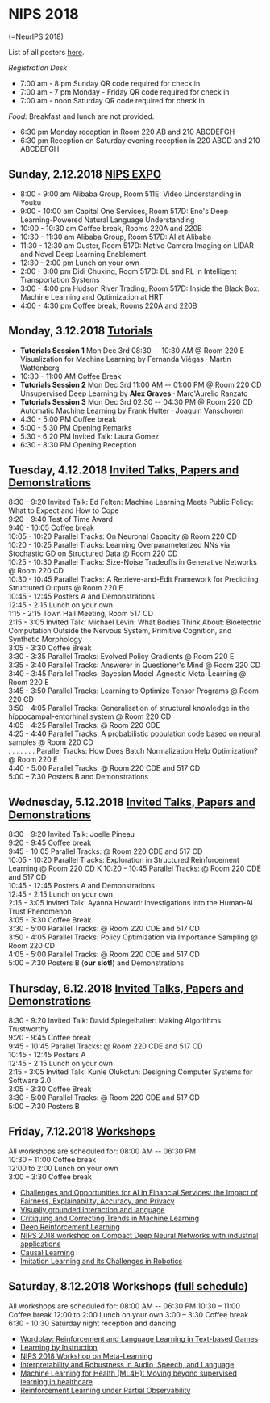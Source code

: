 
# NIPS 2018
(=NeurIPS 2018)

List of all posters [here](https://www.nips.cc/Conferences/2018/Schedule?type=Poster).

*Registration Desk*
- 7:00 am - 8 pm Sunday QR code required for check in
- 7:00 am - 7 pm Monday - Friday  QR code required for check in
- 7:00 am - noon Saturday QR code required for check in

*Food:*
Breakfast and lunch are not provided. 
- 6:30 pm Monday reception in Room 220 AB and 210 ABCDEFGH
- 6:30 pm Reception on Saturday evening reception in 220 ABCD and 210 ABCDEFGH

## Sunday, 2.12.2018  [NIPS EXPO](https://nips.cc/Conferences/2018/ExpoSchedule)

- 8:00 - 9:00 am Alibaba Group, Room 511E:  Video Understanding in Youku
- 9:00 - 10:00 am Capital One Services, Room 517D: Eno's Deep Learning-Powered Natural Language Understanding
- 10:00 - 10:30 am Coffee break, Rooms 220A and 220B
- 10:30 - 11:30 am Alibaba Group, Room 517D: AI at Alibaba
- 11:30 - 12:30 am Ouster, Room 517D: Native Camera Imaging on LIDAR and Novel Deep Learning Enablement
- 12:30 - 2:00 pm Lunch on your own
- 2:00 - 3:00 pm Didi Chuxing, Room 517D:  DL and RL in Intelligent Transportation Systems
- 3:00 - 4:00 pm Hudson River Trading, Room 517D: Inside the Black Box: Machine Learning and Optimization at HRT
- 4:00 - 4:30 pm Coffee break, Rooms 220A and 220B

## Monday, 3.12.2018  [Tutorials](https://nips.cc/Conferences/2018/Schedule?day=0)

- **Tutorials Session 1** Mon Dec 3rd 08:30 -- 10:30 AM @ Room 220 E  
Visualization for Machine Learning by Fernanda Viégas · Martin Wattenberg
- 10:30 - 11:00 AM Coffee Break
- **Tutorials Session 2** Mon Dec 3rd 11:00 AM -- 01:00 PM @ Room 220 CD  
Unsupervised Deep Learning by **Alex Graves** · Marc'Aurelio Ranzato
- **Tutorials Session 3** Mon Dec 3rd 02:30 -- 04:30 PM @ Room 220 CD  
Automatic Machine Learning by Frank Hutter · Joaquin Vanschoren
- 4:30 - 5:00 PM Coffee break
- 5:00 - 5:30 PM Opening Remarks
- 5:30 - 6:20 PM Invited Talk: Laura Gomez
- 6:30 - 8:30 PM Opening Reception

## Tuesday, 4.12.2018  [Invited Talks, Papers and Demonstrations](https://nips.cc/Conferences/2018/Schedule?day=1)

8:30 - 9:20 Invited Talk: Ed Felten: Machine Learning Meets Public Policy: What to Expect and How to Cope  
9:20 - 9:40 Test of Time Award  
9:40 - 10:05 Coffee break  
10:05 - 10:20 Parallel Tracks: On Neuronal Capacity  @ Room 220 CD  
10:20 - 10:25 Parallel Tracks: Learning Overparameterized NNs via Stochastic GD on Structured Data @ Room 220 CD  
10:25 - 10:30 Parallel Tracks: Size-Noise Tradeoffs in Generative Networks @ Room 220 CD  
10:30 - 10:45 Parallel Tracks: A Retrieve-and-Edit Framework for Predicting Structured Outputs @ Room 220 E  
10:45 - 12:45 Posters A and Demonstrations  
12:45 - 2:15 Lunch on your own  
1:15 - 2:15 Town Hall Meeting, Room 517 CD  
2:15 - 3:05 Invited Talk: Michael Levin: What Bodies Think About: Bioelectric Computation Outside the Nervous System, Primitive Cognition, and Synthetic Morphology  
3:05 - 3:30 Coffee Break  
3:30 - 3:35 Parallel Tracks: Evolved Policy Gradients @ Room 220 E  
3:35 - 3:40 Parallel Tracks: Answerer in Questioner's Mind @ Room 220 CD  
3:40 - 3:45 Parallel Tracks: Bayesian Model-Agnostic Meta-Learning @ Room 220 E  
3:45 - 3:50 Parallel Tracks: Learning to Optimize Tensor Programs @ Room 220 CD  
3:50 - 4:05 Parallel Tracks: Generalisation of structural knowledge in the hippocampal-entorhinal system @ Room 220 CD  
4:05 - 4:25 Parallel Tracks: @ Room 220 CDE  
4:25 - 4:40 Parallel Tracks: A probabilistic population code based on neural samples @ Room 220 CD  
. . . . . . . Parallel Tracks: How Does Batch Normalization Help Optimization? @ Room 220 E  
4:40 - 5:00 Parallel Tracks: @ Room 220 CDE and 517 CD  
5:00 – 7:30 Posters B and Demonstrations  

## Wednesday, 5.12.2018  [Invited Talks, Papers and Demonstrations](https://nips.cc/Conferences/2018/Schedule?day=2)

8:30 - 9:20 Invited Talk:  Joelle Pineau  
9:20 - 9:45 Coffee break  
9:45 - 10:05 Parallel Tracks: @ Room 220 CDE and 517 CD  
10:05 - 10:20 Parallel Tracks: Exploration in Structured Reinforcement Learning @ Room 220 CD  K
10:20 - 10:45 Parallel Tracks: @ Room 220 CDE and 517 CD  
10:45 - 12:45 Posters A  and Demonstrations  
12:45 - 2:15 Lunch on your own  
2:15 - 3:05 Invited Talk: Ayanna Howard: Investigations into the Human-AI Trust Phenomenon  
3:05 - 3:30 Coffee Break  
3:30 - 5:00 Parallel Tracks: @ Room 220 CDE and 517 CD  
3:50 - 4:05 Parallel Tracks: Policy Optimization via Importance Sampling @ Room 220 CD  
4:05 - 5:00 Parallel Tracks: @ Room 220 CDE and 517 CD  
5:00 – 7:30 Posters B (**our slot!**) and Demonstrations  

## Thursday, 6.12.2018  [Invited Talks, Papers and Demonstrations](https://nips.cc/Conferences/2018/Schedule?day=3)

8:30 - 9:20 Invited Talk: David Spiegelhalter: Making Algorithms Trustworthy  
9:20 - 9:45 Coffee break   
9:45 - 10:45 Parallel Tracks: @ Room 220 CDE and 517 CD  
10:45 - 12:45 Posters A  
12:45 - 2:15 Lunch on your own   
2:15 - 3:05 Invited Talk: Kunle Olukotun: Designing Computer Systems for Software 2.0  
3:05 - 3:30 Coffee Break  
3:30 - 5:00 Parallel Tracks: @ Room 220 CDE and 517 CD  
5:00 – 7:30 Posters B  

## Friday, 7.12.2018  [Workshops](https://nips.cc/Conferences/2018/Schedule?type=Workshop)

All workshops are scheduled for: 08:00 AM -- 06:30 PM  
10:30 – 11:00 Coffee break  
12:00 to 2:00  Lunch on your own  
3:00 – 3:30 Coffee break

- [Challenges and Opportunities for AI in Financial Services: the Impact of Fairness, Explainability, Accuracy, and Privacy](https://nips.cc/Conferences/2018/Schedule?showEvent=10908)
- [Visually grounded interaction and language](https://nips.cc/Conferences/2018/Schedule?showEvent=10937)
- [Critiquing and Correcting Trends in Machine Learning](https://nips.cc/Conferences/2018/Schedule?showEvent=10911)
- [Deep Reinforcement Learning](https://nips.cc/Conferences/2018/Schedule?showEvent=10912) 
- [NIPS 2018 workshop on Compact Deep Neural Networks with industrial applications](https://nips.cc/Conferences/2018/Schedule?showEvent=10941)
- [Causal Learning](https://nips.cc/Conferences/2018/Schedule?showEvent=10907)
- [Imitation Learning and its Challenges in Robotics](https://nips.cc/Conferences/2018/Schedule?showEvent=10914)

## Saturday, 8.12.2018  Workshops ([full schedule](https://nips.cc/Conferences/2018/Schedule?type=Workshop))

All workshops are scheduled for: 08:00 AM -- 06:30 PM 
10:30 – 11:00 Coffee break
12:00 to 2:00  Lunch on your own
3:00 – 3:30 Coffee break
6:30 - 10:30 Saturday night reception and dancing.

- [Wordplay: Reinforcement and Language Learning in Text-based Games](https://nips.cc/Conferences/2018/Schedule?showEvent=10938)
- [Learning by Instruction](https://nips.cc/Conferences/2018/Schedule?showEvent=10918)
- [NIPS 2018 Workshop on Meta-Learning](https://nips.cc/Conferences/2018/Schedule?showEvent=10932)
- [Interpretability and Robustness in Audio, Speech, and Language](https://nips.cc/Conferences/2018/Schedule?showEvent=10917)
- [Machine Learning for Health (ML4H): Moving beyond supervised learning in healthcare](https://nips.cc/Conferences/2018/Schedule?showEvent=10922)
- [Reinforcement Learning under Partial Observability](https://nips.cc/Conferences/2018/Schedule?showEvent=10929)
